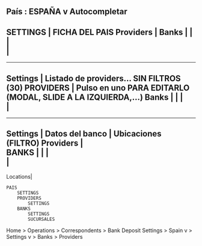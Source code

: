 


País : ESPAÑA v
       Autocompletar
---------------------------------------------------------------
SETTINGS    |  FICHA DEL PAIS
Providers   |
Banks       |
            |
            |  
            |
---------------------------------------------------------------




---------------------------------------------------------------
Settings    |  Listado de providers... SIN FILTROS (30)
PROVIDERS   |   Pulso en uno PARA EDITARLO (MODAL, SLIDE A LA IZQUIERDA,...)
Banks       |
            |
            |  
            |
---------------------------------------------------------------

---------------------------------------------------------------
Settings    |  Datos del banco          |     Ubicaciones (FILTRO)
Providers   |   
BANKS       |
            |
            |  
            |
---------------------------------------------------------------





Locations|


    PAIS
        SETTINGS
        PROVIDERS
            SETTINGS
        BANKS     
            SETTINGS
            SUCURSALES


Home > Operations > Correspondents > Bank Deposit Settings > Spain v  > Settings v
                                                                      > Banks 
                                                                      > Providers


